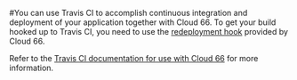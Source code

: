 <!-- post: -->


#You can use Travis CI to accomplish continuous integration and deployment of your application together with Cloud 66. To get your build hooked up to Travis CI, you need to use the [redeployment hook](/deployment/redeployment-hooks) provided by Cloud 66.

Refer to the [Travis CI documentation for use with Cloud 66](http://docs.travis-ci.com/user/deployment/cloud66/) for more information.
